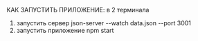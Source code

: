 
КАК ЗАПУСТИТЬ ПРИЛОЖЕНИЕ:
в 2 терминала
1) запустить сервер json-server --watch data.json --port 3001
2) запустить приложение npm start
